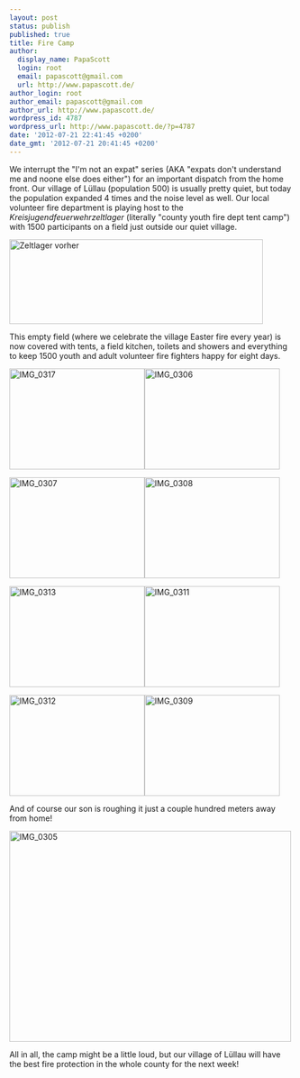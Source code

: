 ```yaml
---
layout: post
status: publish
published: true
title: Fire Camp
author:
  display_name: PapaScott
  login: root
  email: papascott@gmail.com
  url: http://www.papascott.de/
author_login: root
author_email: papascott@gmail.com
author_url: http://www.papascott.de/
wordpress_id: 4787
wordpress_url: http://www.papascott.de/?p=4787
date: '2012-07-21 22:41:45 +0200'
date_gmt: '2012-07-21 20:41:45 +0200'
---
```

<p>We interrupt the "I'm not an expat" series (AKA "expats don't understand me and noone else does either") for an important dispatch from the home front. Our village of Lüllau (population 500) is usually pretty quiet, but today the population expanded 4 times and the noise level as well. Our local volunteer fire department is playing host to the <em>Kreisjugendfeuerwehrzeltlager</em> (literally "county youth fire dept tent camp") with 1500 participants on a field just outside our quiet village.</p>
<p><img src="http://www.papascott.de/wordpress/wp-content/uploads/2012/07/feld.png"  alt="Zeltlager vorher"  border="0"  width="450"  height="150" /></p>
<p>This empty field (where we celebrate the village Easter fire every year) is now covered with tents, a field kitchen, toilets and showers and everything to keep 1500 youth and adult volunteer fire fighters happy for eight days. </p>
<p><a href="http://www.flickr.com/photos/51035717986@N01/7617303796" title="View 'IMG_0317' on Flickr.com"><img border="0" alt="IMG_0317" width="240" src="http://farm9.staticflickr.com/8142/7617303796_bb438649f7_m.jpg" height="179"/></a><a href="http://www.flickr.com/photos/51035717986@N01/7617268292" title="View 'IMG_0306' on Flickr.com"><img border="0" alt="IMG_0306" width="240" src="http://farm8.staticflickr.com/7280/7617268292_57dd20c4b5_m.jpg" height="179"/></a></p>
<p><a href="http://www.flickr.com/photos/51035717986@N01/7617271638" title="View 'IMG_0307' on Flickr.com"><img border="0" alt="IMG_0307" width="240" src="http://farm9.staticflickr.com/8290/7617271638_14cd1b2a59_m.jpg" height="179"/></a><a href="http://www.flickr.com/photos/51035717986@N01/7617275752" title="View 'IMG_0308' on Flickr.com"><img border="0" alt="IMG_0308" width="240" src="http://farm9.staticflickr.com/8161/7617275752_96e82d7915_m.jpg" height="179"/></a></p>
<p><a href="http://www.flickr.com/photos/51035717986@N01/7617290470" title="View 'IMG_0313' on Flickr.com"><img border="0" alt="IMG_0313" width="240" src="http://farm9.staticflickr.com/8163/7617290470_126f0d5d14_m.jpg" height="179"/></a><a href="http://www.flickr.com/photos/51035717986@N01/7617285432" title="View 'IMG_0311' on Flickr.com"><img border="0" alt="IMG_0311" width="240" src="http://farm9.staticflickr.com/8287/7617285432_2a6a76cbc5_m.jpg" height="179"/></a> </p>
<p><a href="http://www.flickr.com/photos/51035717986@N01/7617287928" title="View 'IMG_0312' on Flickr.com"><img border="0" alt="IMG_0312" width="240" src="http://farm9.staticflickr.com/8159/7617287928_c7125432a2_m.jpg" height="179"/></a><a href="http://www.flickr.com/photos/51035717986@N01/7617278608" title="View 'IMG_0309' on Flickr.com"><img border="0" alt="IMG_0309" width="240" src="http://farm9.staticflickr.com/8166/7617278608_0313593420_m.jpg" height="179"/></a></p>
<p>And of course our son is roughing it just a couple hundred meters away from home!</p>
<p><a href="http://www.flickr.com/photos/51035717986@N01/7617261790" title="View 'IMG_0305' on Flickr.com"><img border="0" alt="IMG_0305" width="500" src="http://farm8.staticflickr.com/7249/7617261790_25fcdcf42b.jpg" height="374"/></a></p>
<p>All in all, the camp might be a little loud, but our village of Lüllau will have the best fire protection in the whole county for the next week!</p>
